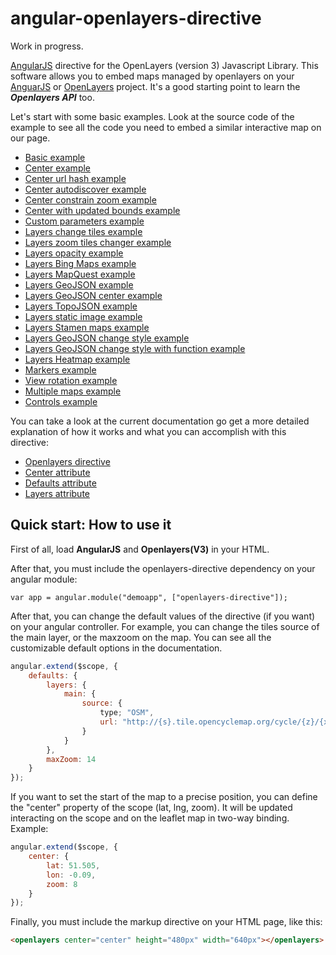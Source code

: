 # angular-openlayers-directive

Work in progress.

[AngularJS](http://angularjs.org/) directive for the OpenLayers (version 3) Javascript
Library. This software allows you to embed maps managed by openlayers on your [AnguarJS](http://angularjs.org/) or [OpenLayers](http://openlayers.org/) project. It's a good starting point to learn the ***Openlayers API*** too.

Let's start with some basic examples. Look at the source code of the example to see all the code you need to embed a similar interactive map on our page.

* [Basic example](http://tombatossals.github.io/angular-openlayers-directive/examples/010-simple-example.html)
* [Center example](http://tombatossals.github.io/angular-openlayers-directive/examples/020-center-example.html)
* [Center url hash example](http://tombatossals.github.io/angular-openlayers-directive/examples/021-center-url-hash-example.html)
* [Center autodiscover example](http://tombatossals.github.io/angular-openlayers-directive/examples/022-center-autodiscover-example.html)
* [Center constrain zoom example](http://tombatossals.github.io/angular-openlayers-directive/examples/023-center-constrain-zoom-example.html)
* [Center with updated bounds example](http://tombatossals.github.io/angular-openlayers-directive/examples/024-center-bounds-example.html)
* [Custom parameters example](http://tombatossals.github.io/angular-openlayers-directive/examples/030-custom-parameters-example.html)
* [Layers change tiles example](http://tombatossals.github.io/angular-openlayers-directive/examples/040-layers-change-tiles-example.html)
* [Layers zoom tiles changer example](http://tombatossals.github.io/angular-openlayers-directive/examples/041-layers-zoom-tiles-changer-example.html)
* [Layers opacity example](http://tombatossals.github.io/angular-openlayers-directive/examples/042-layers-opacity-example.html)
* [Layers Bing Maps example](http://tombatossals.github.io/angular-openlayers-directive/examples/043-layers-bing-maps-example.html)
* [Layers MapQuest example](http://tombatossals.github.io/angular-openlayers-directive/examples/044-layers-mapquest-maps-example.html)
* [Layers GeoJSON example](http://tombatossals.github.io/angular-openlayers-directive/examples/045-layers-geojson-example.html)
* [Layers GeoJSON center example](http://tombatossals.github.io/angular-openlayers-directive/examples/046-layers-geojson-center-example.html)
* [Layers TopoJSON example](http://tombatossals.github.io/angular-openlayers-directive/examples/047-layers-topojson-example.html)
* [Layers static image example](http://tombatossals.github.io/angular-openlayers-directive/examples/048-layers-static-image-example.html)
* [Layers Stamen maps example](http://tombatossals.github.io/angular-openlayers-directive/examples/049-layers-stamen-example.html)
* [Layers GeoJSON change style example](http://tombatossals.github.io/angular-openlayers-directive/examples/050-layer-geojson-change-style-example.html)
* [Layers GeoJSON change style with function example](http://tombatossals.github.io/angular-openlayers-directive/examples/051-layer-geojson-change-style-with-function-example.html)
* [Layers Heatmap example](http://tombatossals.github.io/angular-openlayers-directive/examples/052-heatmap-example.html)
* [Markers example](http://tombatossals.github.io/angular-openlayers-directive/examples/060-markers-example.html)
* [View rotation example](http://tombatossals.github.io/angular-openlayers-directive/examples/070-view-rotation-example.html)
* [Multiple maps example](http://tombatossals.github.io/angular-openlayers-directive/examples/090-multiple-maps-example.html)
* [Controls example](http://tombatossals.github.io/angular-openlayers-directive/examples/100-controls-example.html)

You can take a look at the current documentation go get a more detailed explanation of how it works and what you can accomplish with this directive:

* [Openlayers directive](https://github.com/tombatossals/angular-openlayers-directive/blob/master/doc/01-openlayers-directive.md)
* [Center attribute](https://github.com/tombatossals/angular-openlayers-directive/blob/master/doc/02-center-attribute.md)
* [Defaults attribute](https://github.com/tombatossals/angular-openlayers-directive/blob/master/doc/03-defaults-attribute.md)
* [Layers attribute](https://github.com/tombatossals/angular-openlayers-directive/blob/master/doc/04-layers-attribute.md)

## Quick start: How to use it

First of all, load **AngularJS** and **Openlayers(V3)** in your HTML.

After that, you must include the openlayers-directive dependency on your angular module:
```
var app = angular.module("demoapp", ["openlayers-directive"]);
```

After that, you can change the default values of the directive (if you want) on
your angular controller. For example, you can change the tiles source of the main layer, or the
maxzoom on the map. You can see all the customizable default options in the documentation.

```javascript
angular.extend($scope, {
    defaults: {
        layers: {
            main: {
                source: {
                    type; "OSM",
                    url: "http://{s}.tile.opencyclemap.org/cycle/{z}/{x}/{y}.png",
                }
            }
        },
        maxZoom: 14
    }
});
```

If you want to set the start of the map to a precise position, you can define
the "center" property of the scope (lat, lng, zoom). It will be updated
interacting on the scope and on the leaflet map in two-way binding. Example:
```javascript
angular.extend($scope, {
    center: {
        lat: 51.505,
        lon: -0.09,
        zoom: 8
    }
});

```
Finally, you must include the markup directive on your HTML page, like this:
```html
<openlayers center="center" height="480px" width="640px"></openlayers>
```
